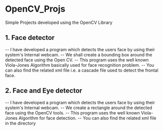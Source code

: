 # OpenCV_Projs

Simple Projects developed using the OpenCV Library

## 1. Face detector
 
  -- I have developed a program which detects the users face by using their system's Internal webcam.
  -- We shall create a bounding box around the detected face using the Open CV.
  -- This program uses the well known Viola-Jones Algorithm basically used for face recognition problem.
  -- You can also find the related xml file i.e. a cascade file used to detect the frontal face.

## 2. Face and Eye detector

  -- I have developed a program which detects the users face by using their system's Internal webcam.
  -- We create a rectangle around the detected face using the OpenCV tools.
  -- This program uses the well known Viola-Jones Algorithm for face detection.
  -- You can also find the related xml file in the directory
